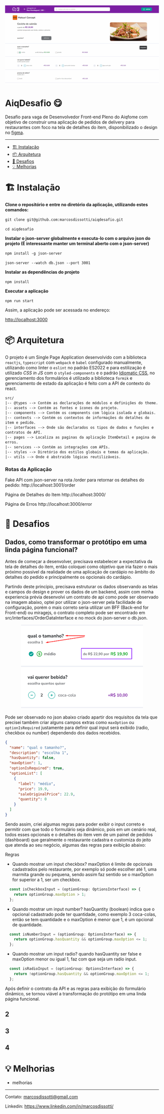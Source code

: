 ![telas do projeto aiqdesafio](https://raw.githubusercontent.com/marcosdissotti/images/main/aiqdesafio.gif)

# AiqDesafio 😋

Desafio para vaga de Desenvolvedor Front-end Pleno do Aiqfome com objetivo de construir uma aplicação de pedidos de delivery para restaurantes com foco na tela de detalhes do item, disponibilizado o design no [figma](https://www.figma.com/file/xh0VpeVVEZohI2QLXoRAgz/%5Baiqfome%5D-teste-front-end---WEB?type=design&node-id=1201%3A1241&mode=dev).

---

- [🏗 Instalação](#installation)
- [📦 Arquitetura](#architecture)
- [🚀 Desafios](#challenges)
- [💡 Melhorias](#improvements)

<a name="installation"></a>

# 🏗 Instalação

**Clone o repositório e entre no diretório da aplicação, utilizando estes comandos:**

`git clone git@github.com:marcosdissotti/aiqdesafio.git`

`cd aiqdesafio`

**Instalar o json-server globalmente e executa-lo com o arquivo json do projeto (É interessante manter um terminal aberto com o json-server)**

`npm install -g json-server`

`json-server --watch db.json --port 3001`

**Instalar as dependências do projeto**

`npm install`

**Executar a aplicação**

`npm run start`

Assim, a aplicação pode ser acessada no endereço:

[http://localhost:3000](http://localhost:3000)

<a name="architecture"></a>

# 📦 Arquitetura

O projeto é um Single Page Application desenvolvido com a biblioteca `reactjs`, `typescript` com `webpack` e `babel` configurado manualmente, utilizando como linter o `eslint` no padrão ES2022 e para estilização é utilizado _CSS in JS_ com o `styled-components` e o padrão [Idiomatic CSS](https://github.com/necolas/idiomatic-css), no gerenciamento dos formulários é utilizado a biblioteca `formik` e gerenciamento de estado da aplicação é feito com a API de contexto do react.

```shell
src/
|-- @types --> Contém as declarações de módulos e definições do theme.
|-- assets --> Contém as fontes e ícones do projeto.
|-- components --> Contém os components com lógica isolada e globais.
|-- contexts --> Contém os contextos de informações do detalhes do item e pedido.
|-- interfaces --> Onde são declarados os tipos de dados e funções e contratos de API.
|-- pages --> Localiza as paginas da aplicação ItemDetail e pagina de erros.
|-- services --> Contém as integrações com APIs.
|-- styles --> Diretório dos estilos globais e temas da aplicação.
|-- utils --> Onde é abstraído lógicas reutilizáveis.
```

### Rotas da Aplicação

Fake API com json-server na rota /order para retornar os detalhes do pedido:
http://localhost:3001/order

Página de Detalhes do Item
http://localhost:3000/

Página de Erros
http://localhost:3000/error

<a name="challenges"></a>

# 🚀 Desafios

## Dados, como transformar o protótipo em uma linda página funcional?

Antes de começar a desenvolver, precisava estabelecer a expectativa da tela de detalhes do item, então coloquei como objetivo que iria fazer o mais próximo possível da realidade de uma aplicação de cardápio no âmbito do detalhes do pedido e principalmente os opcionais do cardápio.

Partindo deste principio, precisava estruturar os dados observando as telas e campos do design e prover os dados de um backend, assim com minha experiencia prévia desenvolvi um contrato de api como pode ser observado na imagem abaixo, optei por utilizar o json-server pela facilidade de configuração, porém o mais correto seria utilizar um BFF (Back-end for Front-end) ou miragejs, o contrato completo pode ser encontrado em src/interfaces/OrderDataInterface e no mock do json-server o db.json.

<p align="center">
    <img src="https://raw.githubusercontent.com/marcosdissotti/images/main/dados.png" alt="imagem com um opcional do cardápio onde eu destaco o campo qual o tamanho?" width="400">
</p>

Pode ser observado no json abaixo criado apartir dos requisitos da tela que precisei também criar alguns campos extras como `maxOption` ou `optionIsRequired` justamente para definir qual input será exibido (radio, checkbox ou number) dependendo dos dados recebidos.

```json
{
  "name": "qual o tamanho?",
  "description": "escolha 1",
  "hasQuantity": false,
  "maxOption": 1,
  "optionIsRequired": true,
  "optionList": [
    {
      "label": "médio",
      "price": 19.9,
      "saleOriginalPrice": 22.9,
      "quantity": 0
    }
  ]
}
```

Sendo assim, criei algumas regras para poder exibir o input correto e permitir com que todo o formulário seja dinâmico, pois em um cenário real, todos esses opcionais e o detalhes do item vem de um painel de pedidos (dashboard) que geralmente o restaurante cadastra e customiza do jeito que atenda ao seu negócio, algumas das regras para exibição abaixo:

Regras

- Quando mostrar um input checkbox? maxOption é limite de opcionais cadastrados pelo restaurante, por exemplo só pode escolher até 1, uma marmita grande ou pequena, sendo assim faz sentido se o maxOption for superior a 1, ser um checkbox.

```jsx
  const isCheckboxInput = (optionGroup: OptionsInterface) => {
    return optionGroup.maxOption > 1;
  };
```

- Quando mostrar um input number? hasQuantity (boolean) indica que o opcional cadastrado pode ter quantidade, como exemplo 3 coca-colas, então se tem quantidade e o maxOption é menor que 1, é um opcional de quantidade.

```jsx
  const isNumberInput = (optionGroup: OptionsInterface) => {
    return optionGroup.hasQuantity && optionGroup.maxOption <= 1;
  };
```

- Quando mostrar um input radio? quando hasQuantity ser false e maxOption menor ou igual 1, faz com que seja um radio input.

```jsx
  const isRadioInput = (optionGroup: OptionsInterface) => {
    return !optionGroup.hasQuantity && optionGroup.maxOption <= 1;
  };
```

Após definir o contrato da API e as regras para exibição do formulário dinâmico, se tornou viável a transformação do protótipo em uma linda página funcional.

## 2

## 3

## 4

<a name="improvements"></a>

# 💡 Melhorias

- melhorias

---

Contato: marcosdissotti@gmail.com

Linkedin: https://www.linkedin.com/in/marcosdissotti/

```

```

```

```
